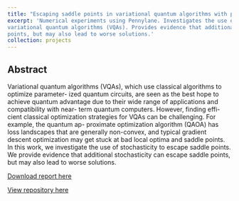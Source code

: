 ```yaml
---
title: "Escaping saddle points in variational quantum algorithms with perturbed gradient descent"
excerpt: 'Numerical experiments using Pennylane. Investigates the use of stochasticity to escape saddle points in
variational quantum algorithms (VQAs). Provides evidence that additional stochasticity can escape saddle
points, but may also lead to worse solutions.'
collection: projects
---
```


## Abstract

Variational quantum algorithms (VQAs), which
use classical algorithms to optimize parameter-
ized quantum circuits, are seen as the best hope
to achieve quantum advantage due to their wide
range of applications and compatibility with near-
term quantum computers. However, finding effi-
cient classical optimization strategies for VQAs
can be challenging. For example, the quantum ap-
proximate optimization algorithm (QAOA) has
loss landscapes that are generally non-convex,
and typical gradient descent optimization may
get stuck at bad local optima and saddle points. In
this work, we investigate the use of stochasticity
to escape saddle points. We provide evidence that
additional stochasticity can escape saddle points,
but may also lead to worse solutions.

[Download report here](http://sudattahor.github.io/files/report-pgd-for-vqas.pdf)

[View repository here](https://github.com/SudattaHor/PGD-for-VQAs)
